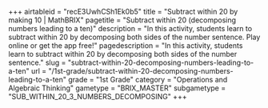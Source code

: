 +++
airtableid = "recE3UwhCSh1Ek0b5"
title = "Subtract within 20 by making 10 | MathBRIX"
pagetitle = "Subtract within 20 (decomposing numbers leading to a ten)"
description = "In this activity, students learn to subtract within 20 by decomposing both sides of the number sentence. Play online or get the app free!"
pagedescription = "In this activity, students learn to subtract within 20 by decomposing both sides of the number sentence."
slug = "subtract-within-20-decomposing-numbers-leading-to-a-ten"
url = "/1st-grade/subtract-within-20-decomposing-numbers-leading-to-a-ten"
grade = "1st Grade"
category = "Operations and Algebraic Thinking"
gametype = "BRIX_MASTER"
subgametype = "SUB_WITHIN_20_3_NUMBERS_DECOMPOSING"
+++